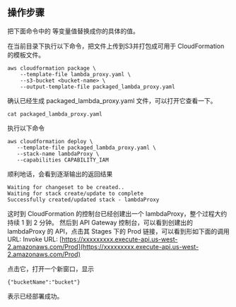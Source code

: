 ## 操作步骤

把下面命令中的 <bucket-name> 等变量值替换成你的具体的值。

在当前目录下执行以下命令，把文件上传到S3并打包成可用于 CloudFormation 的模板文件。
```
aws cloudformation package \
    --template-file lambda_proxy.yaml \
    --s3-bucket <bucket-name> \
    --output-template-file packaged_lambda_proxy.yaml
```

确认已经生成 packaged_lambda_proxy.yaml 文件，可以打开它查看一下。
```
cat packaged_lambda_proxy.yaml
```

执行以下命令
```
aws cloudformation deploy \
   --template-file packaged_lambda_proxy.yaml \
   --stack-name lambdaProxy \
   --capabilities CAPABILITY_IAM
```

顺利地话，会看到逐渐输出的返回结果
```
Waiting for changeset to be created..
Waiting for stack create/update to complete
Successfully created/updated stack - lambdaProxy
```

这时到 CloudFormation 的控制台已经创建出一个 lambdaProxy，整个过程大约持续 1 到 2 分钟。
然后到 API Gateway 控制台，可以看到创建出的 lambdaProxy 的 API，点击其 Stages 下的 Prod 链接，可以看到形如下面的调用  URL:
Invoke URL: [https://xxxxxxxxx.execute-api.us-west-2.amazonaws.com/Prod](https://xxxxxxxxx.execute-api.us-west-2.amazonaws.com/Prod)

点击它，打开一个新窗口，显示
```
{"bucketName":"bucket"}
```
表示已经部署成功。
